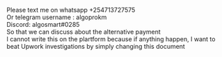 Please text me on whatsapp +254713727575
<br>
Or telegram username : algoprokm
<br>
Discord: algosmart#0285
<br>
So that we can discuss about the alternative payment
<br>
I cannot write this on the plartform because if anything happen, I want to beat Upwork investigations by simply changing this document
